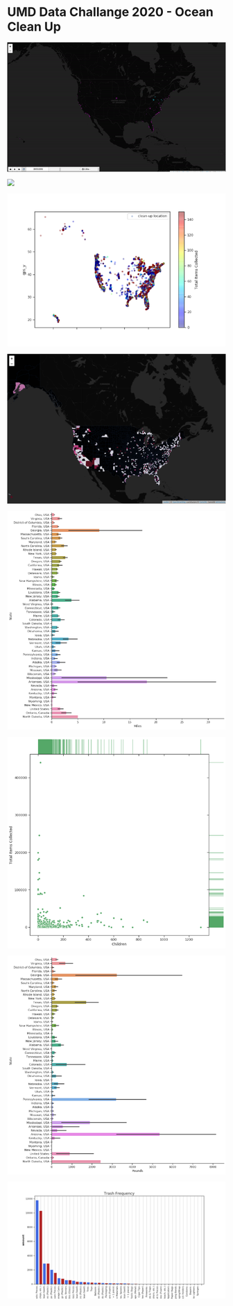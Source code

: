 # UMD Data Challange 2020 - Ocean Clean Up

![Ocean clean up time lapse](plots/ocean.gif)

![](plots/corr_table.png)

![](plots/items_collected_scatter_plot.png)

![](plots/map.png)

![](plots/miles_covered_per_state.png)

![](plots/pieces_per_state.png)

![](plots/pounds_per_state.png)

![](plots/trash_type_frequency.png)

